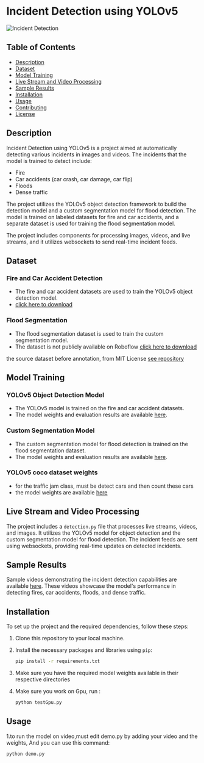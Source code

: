 # Incident Detection using YOLOv5

![Incident Detection](https://link-to-your-image.png)

## Table of Contents

- [Description](#description)
- [Dataset](#dataset)
- [Model Training](#model-training)
- [Live Stream and Video Processing](#live-stream-and-video-processing)
- [Sample Results](#sample-results)
- [Installation](#installation)
- [Usage](#usage)
- [Contributing](#contributing)
- [License](#license)

## Description

Incident Detection using YOLOv5 is a project aimed at automatically detecting various incidents in images and videos. The incidents that the model is trained to detect include:
- Fire
- Car accidents (car crash, car damage, car flip)
- Floods
- Dense traffic

The project utilizes the YOLOv5 object detection framework to build the detection model and a custom segmentation model for flood detection. The model is trained on labeled datasets for fire and car accidents, and a separate dataset is used for training the flood segmentation model.

The project includes components for processing images, videos, and live streams, and it utilizes websockets to send real-time incident feeds.

## Dataset

### Fire and Car Accident Detection
- The fire and car accident datasets are used to train the YOLOv5 object detection model.
- [ click here to download](https://cisasuedu-my.sharepoint.com/:u:/g/personal/abdelrahman20191700345_cis_asu_edu_eg/EbOy5N4y-zlJtUeRsqH71ccBYni8jWzdkmfqFzpaes2y3Q?e=Ueucy3)

### Flood Segmentation
- The flood segmentation dataset is used to train the custom segmentation model.
- The dataset is not publicly available on Roboflow [click here to download](https://universe.roboflow.com/le-trung-hau/flood_water)

the source dataset before annotation, from MIT License [see repository](https://github.com/ethanweber/IncidentsDataset) 

## Model Training

### YOLOv5 Object Detection Model
- The YOLOv5 model is trained on the fire and car accident datasets.
- The model weights and evaluation results are available [here](https://cisasuedu-my.sharepoint.com/:f:/g/personal/abdelrahman20191700345_cis_asu_edu_eg/EnoxUzzbAepDrPxaS3PU4Y0B55QbAEDkRl5qnBVD3az0oQ?e=de3E7D).
### Custom Segmentation Model
- The custom segmentation model for flood detection is trained on the flood segmentation dataset.
- The model weights and evaluation results are available [here](https://cisasuedu-my.sharepoint.com/:f:/g/personal/abdelrahman20191700345_cis_asu_edu_eg/EpkQget463pDlQyMFnkVyI0By16myUi1ERLiJ_4xhURfIQ?e=sKHFTi).

### YOLOv5 coco dataset weights 
- for the traffic jam class, must be detect cars and then count these cars 
- the model weights are available [here](https://cisasuedu-my.sharepoint.com/:u:/g/personal/abdelrahman20191700345_cis_asu_edu_eg/Ec0KuaAyu0RPnNsC_RfFDb0BJDZprAxwIpd20nvwvpQwpw?e=MwSwKS)

## Live Stream and Video Processing

The project includes a `detection.py` file that processes live streams, videos, and images. It utilizes the YOLOv5 model for object detection and the custom segmentation model for flood detection. The incident feeds are sent using websockets, providing real-time updates on detected incidents.

## Sample Results

Sample videos demonstrating the incident detection capabilities are available [here](https://drive.google.com/file/d/1Lp6v2fJOvIqZw6x-PuJ7vxVt9m_aX7jm/view?usp=sharing). These videos showcase the model's performance in detecting fires, car accidents, floods, and dense traffic.

## Installation

To set up the project and the required dependencies, follow these steps:
1. Clone this repository to your local machine.
2. Install the necessary packages and libraries using `pip`:

   ```bash
   pip install -r requirements.txt
3. Make sure you have the required model weights available in their respective directories 
4. Make sure you work on Gpu, run :
    ```bash
   python testGpu.py 

## Usage 
1.to run the model on video,must edit demo.py by adding your video and the weights, And you can use this command: 
  ```bash
  python demo.py